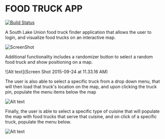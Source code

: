 FOOD TRUCK APP
===================
[![Build Status](https://travis-ci.org/food-truck-app/staging.svg?branch=master)](https://travis-ci.org/food-truck-app/staging)

A South Lake Union food truck finder application that allows the user to login, and visualize food trucks on an interactive map. 

![ScreenShot](https://photos-5.dropbox.com/t/2/AAB4Ni4tZT8cP1-1_VYXWr2n_6DpbcfdpPSXPRha-SOfWQ/12/141896459/png/32x32/1/_/1/2/Screen%20Shot%202015-09-24%20at%2010.06.24%20PM.png/EJ6H1GwYvwEgASgB/bNzJIIQ9VtE-5y_SjGDJuqu0EWNJeNSdAq79qng0c0w?size=800x600&size_mode=2)

Additional functionality includes a randomizer button to select a random food truck and show positioning on a map.

![Alt text](Screen Shot 2015-09-24 at 11.33.16 AM)

The user is also able to select a specific truck from a drop down menu, that will then load that truck's location on the map, and upon clicking the truck pin, populate the menu items below the map

![Alt text](https://photos-1.dropbox.com/t/2/AADwwLfS-Cevxtkosh2Uh8jjuoX6b6rP1o2qBu3EpsbvUg/12/141896459/png/32x32/1/_/1/2/Screen%20Shot%202015-09-24%20at%2010.06.08%20PM.png/EJ6H1GwYvwEgASgB/Dpc54uiQM1-KQB-oNZBV5CbCkfYiC5n1WLEZWwhOitg?size=800x600&size_mode=2)


Finally, the user is able to select a specific type of cuisine that will populate the map with food trucks that serve that cuisine, and on click of a specific truck, populate the menu below.

![Alt text](https://photos-3.dropbox.com/t/2/AABkwJJV-atoQJBx2_oXtDktW-Zdwz6K_4dYAe9De-yG7g/12/141896459/png/32x32/1/_/1/2/Screen%20Shot%202015-09-24%20at%2010.05.16%20PM.png/EJ6H1GwYvwEgASgB/_b9eIobPcO0CNzJQY3IAMKurry96DR-jVYK2foRS_6w?size=800x600&size_mode=2)